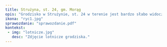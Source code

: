 ```yaml
---
title: Strużyna, st. 24, gm. Morąg
opis: "Grodzisko w Strużynie, st. 24 w terenie jest bardzo słabo widoczne. Zajmuje ono wysoki cypel, położony po południowej stronie niewielkiego, bezimiennego potoku. Jego rozmiary wynoszą ok. 50 x 100 m, a najwyższy zanotowany punkt osiąga poziom około 126,7 m n.p.m. Cypel wznosi się do 13 do 15 m ponad poziom wody w strumieniu. Możliwe jest zaobserwowanie trzech linii wałów i tyluż samo fos, ułożonych na azymucie około 60 stopni."
ikona: "ryc1.jpg"
sprawozdanie: "sprawozdanie.pdf"
kontekst:
 - img: "lotnicze.jpg"
   desc: "Zdjęcie lotnicze grodziska."
---
```

